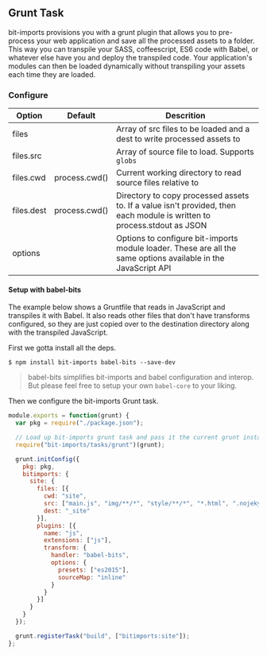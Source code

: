 ## Grunt Task

bit-imports provisions you with a grunt plugin that allows you to pre-process your web application and save all the processed assets to a folder. This way you can transpile your SASS, coffeescript, ES6 code with Babel, or whatever else have you and deploy the transpiled code. Your application's modules can then be loaded dynamically without transpiling your assets each time they are loaded.


### Configure

| Option | Default | Descrition |
|--------|---------|------------|
| files  |         | Array of src files to be loaded and a dest to write processed assets to
| files.src  |     | Array of source file to load.  Supports `globs`
| files.cwd  | process.cwd() | Current working directory to read source files relative to
| files.dest | process.cwd() | Directory to copy processed assets to.  If a value isn't provided, then each module is written to process.stdout as JSON
| options |        | Options to configure bit-imports module loader. These are all the same options available in the JavaScript API


#### Setup with babel-bits

The example below shows a Gruntfile that reads in JavaScript and transpiles it with Babel. It also reads other files that don't have transforms configured, so they are just copied over to the destination directory along with the transpiled JavaScript.

First we gotta install all the deps.

```
$ npm install bit-imports babel-bits --save-dev
```

> babel-bits simplifies bit-imports and babel configuration and interop. But please feel free to setup your own `babel-core` to your liking.

Then we configure the bit-imports Grunt task.

``` javascript
module.exports = function(grunt) {
  var pkg = require("./package.json");

  // Load up bit-imports grunt task and pass it the current grunt instance.
  require("bit-imports/tasks/grunt")(grunt);

  grunt.initConfig({
    pkg: pkg,
    bitimports: {
      site: {
        files: [{
          cwd: "site",
          src: ["main.js", "img/**/*", "style/**/*", "*.html", ".nojekyll"],
          dest: "_site"
        }],
        plugins: [{
          name: "js",
          extensions: ["js"],
          transform: {
            handler: "babel-bits",
            options: {
              presets: ["es2015"],
              sourceMap: "inline"
            }
          }
        }]
      }
    }
  });

  grunt.registerTask("build", ["bitimports:site"]);
};
```
